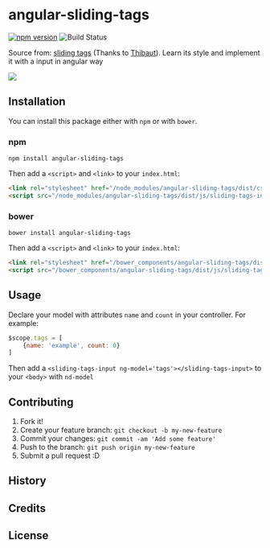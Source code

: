 # angular-sliding-tags
[![npm version](https://badge.fury.io/js/angular-sliding-tags.svg)](https://badge.fury.io/js/angular-sliding-tags) ![Build Status](https://travis-ci.org/qqnc/angular-sliding-tags.svg?branch=master)

Source from: [sliding tags](https://codepen.io/Thibaut/pen/eCIkr) (Thanks to [Thibaut](https://codepen.io/Thibaut/)).  Learn its style and implement it with a input in angular way

![](https://s3-us-west-1.amazonaws.com/nate-public/sliding-tags-screenshot.jpg)

## Installation

You can install this package either with `npm` or with `bower`.

### npm

```shell
npm install angular-sliding-tags
```

Then add a `<script>` and `<link>` to your `index.html`:

```html
<link rel="stylesheet" href="/node_modules/angular-sliding-tags/dist/css/sliding-tags.css">
<script src="/node_modules/angular-sliding-tags/dist/js/sliding-tags-input.js"></script>
```

### bower

```shell
bower install angular-sliding-tags
```

Then add a `<script>` and `<link>` to your `index.html`:

```html
<link rel="stylesheet" href="/bower_components/angular-sliding-tags/dist/css/sliding-tags.css">
<script src="/bower_components/angular-sliding-tags/dist/js/sliding-tags-input.js"></script>
```

## Usage

Declare your model with attributes `name` and `count` in your controller.  For example:

```javascript
$scope.tags = [  
    {name: 'example', count: 0}  
]  
```

Then add a `<sliding-tags-input ng-model='tags'></sliding-tags-input>` to your `<body>` with `nd-model`

## Contributing

1. Fork it!
2. Create your feature branch: `git checkout -b my-new-feature`
3. Commit your changes: `git commit -am 'Add some feature'`
4. Push to the branch: `git push origin my-new-feature`
5. Submit a pull request :D

## History


## Credits


## License
